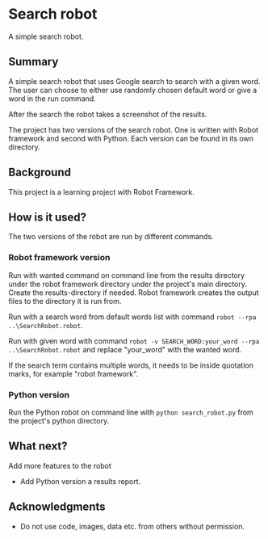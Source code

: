 # Search robot

A simple search robot.

## Summary

A simple search robot that uses Google search to search with a given word. The user can choose to either use randomly chosen default word or give a word in the run command.

After the search the robot takes a screenshot of the results.

The project has two versions of the search robot. One is written with Robot framework and second with Python. Each version can be found in its own directory.

## Background

This project is a learning project with Robot Framework.

## How is it used?

The two versions of the robot are run by different commands.

### Robot framework version

Run with wanted command on command line from the results directory under the robot framework directory under the project's main directory. Create the results-directory if needed. Robot framework creates the output files to the directory it is run from.

Run with a search word from default words list with command ``robot --rpa ..\SearchRobot.robot``.

Run with given word with command ``robot -v SEARCH_WORD:your_word --rpa ..\SearchRobot.robot`` and replace "your_word" with the wanted word.

If the search term contains multiple words, it needs to be inside quotation marks, for example "robot framework".

### Python version

Run the Python robot on command line with ``python search_robot.py`` from the project's python directory.

## What next?

Add more features to the robot
* Add Python version a results report.

## Acknowledgments

* Do not use code, images, data etc. from others without permission.
